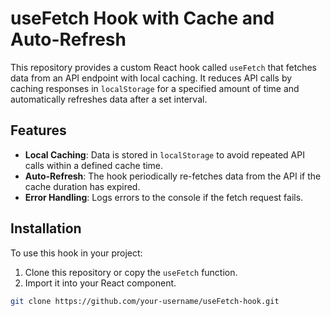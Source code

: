 # useFetch Hook with Cache and Auto-Refresh

This repository provides a custom React hook called `useFetch` that fetches data from an API endpoint with local caching. It reduces API calls by caching responses in `localStorage` for a specified amount of time and automatically refreshes data after a set interval.

## Features

- **Local Caching**: Data is stored in `localStorage` to avoid repeated API calls within a defined cache time.
- **Auto-Refresh**: The hook periodically re-fetches data from the API if the cache duration has expired.
- **Error Handling**: Logs errors to the console if the fetch request fails.

## Installation

To use this hook in your project:

1. Clone this repository or copy the `useFetch` function.
2. Import it into your React component.

```bash
git clone https://github.com/your-username/useFetch-hook.git
```
